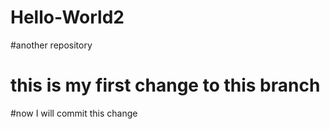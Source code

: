 # Hello-World2
#another repository
# this is my first change to this branch
#now I will commit this change
